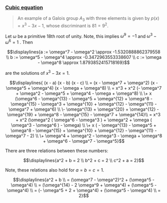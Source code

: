 ### [Cubic equation](https://en.wikipedia.org/wiki/Cubic_equation)

> An example of a Galois group $A_3$ with three elements is given by $p(x) = x^3 − 3x − 1$, whose discriminant is $81 = 9^2$.

Let $\omega$ be a primitive 18th root of unity.
Note, this implies $\omega^9 = -1$
and
$\omega^3 - \omega^6 = 1$
. Then

$$\displaylines{a := \omega^7 - \omega^2 \approx -1.5320888862379558 \\
b := \omega^5 - \omega^4 \approx -0.3472963553338607 \\
c := \omega - \omega^8 \approx 1.8793852415718169}$$

are the solutions of $x^3 − 3x = 1$.

$$\displaylines{ (x - a) (x - b) (x - c) \\
= (x - \omega^7 + \omega^2) (x - \omega^5 + \omega^4) (x - \omega + \omega^8) \\
= x^3 + x^2 (- \omega^7 + \omega^2 - \omega^5 + \omega^4 - \omega + \omega^8) \\
\+ x (\omega^6 - \omega^{13} - \omega^5 + \omega^{12} + \omega^8 - \omega^{15} - \omega^3 + \omega^{10} + \omega^{12} - \omega^{11} - \omega^7 + \omega^6) \\
\- \omega^{13} + \omega^{20} + \omega^{12} - \omega^{19} + \omega^8 - \omega^{15} - \omega^7 + \omega^{14}\\
= x^3 + x^2 (\omega^2 ( \omega^6 - \omega^3 ) + \omega^2 + \omega ( \omega^3 - \omega^6 ) - \omega) \\
\+ x ( - \omega^{13} - \omega^5 + \omega^8 - \omega^{15} + \omega^{10} + \omega^{12} - \omega^{11} - \omega^7 - 2) \\
\+ \omega^4 + \omega^2 - \omega^3 - \omega + \omega^8 + \omega^6 - \omega^7 - \omega^5}$$

There are three relations between these numbers:

$$\displaylines{a^2 + b = 2 \\
b^2 + c = 2 \\
c^2 + a = 2}$$

Note, these relations also hold for $a = b = c = 1$.

$$\displaylines{a^2 + b \\
= (\omega^7 - \omega^2)^2 + (\omega^5 - \omega^4) \\
= (\omega^{14} - 2 \omega^9 + \omega^4) + (\omega^5 - \omega^4) \\
= (- \omega^5 + 2 + \omega^4) + (\omega^5 - \omega^4) \\
= 2}$$
